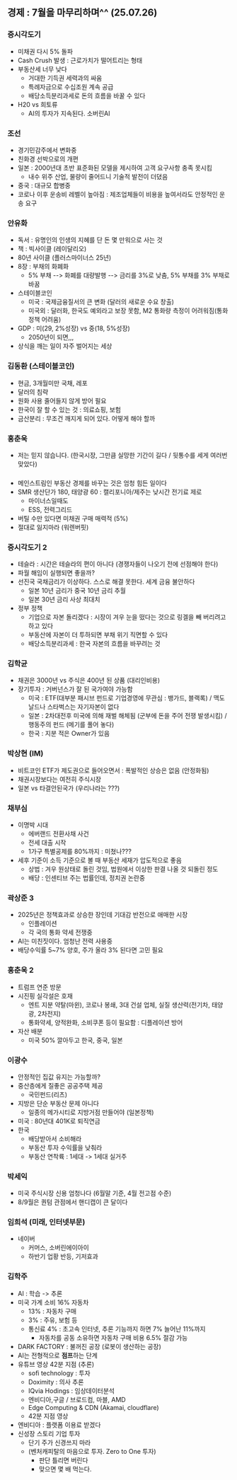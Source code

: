 ## 경제 : 7월을 마무리하며^^ (25.07.26)

### 증시각도기
- 미채권 다시 5% 돌파
- Cash Crush 발생 : 근로가치가 떨어트리는 형태
- 부동산세 너무 낮다 
  - 거대한 기득권 세력과의 싸움
  - 특례자금으로 수십조원 계속 공급
  - 배당소득분리과세로 돈의 흐름을 바꿀 수 있다
- H20 vs 희토류
  - AI의 투자가 지속된다. 소버린AI

### 조선
- 경기민감주에서 변화중
- 친화경 선박으로의 개편
- 일본 : 2000년대 초반 표준화된 모델을 제시하여 고객 요구사항 충족 못시킴
  - 내수 위주 산업, 물량이 줄어드니 기술적 발전이 더뎠음
- 중국 : 대규모 합병중
- 코로나 이후 운송비 레벨이 높아짐 : 제조업체들이 비용을 높여서라도 안정적인 운송 요구

### 안유화
- 독서 : 유명인의 인생의 지혜를 단 돈 몇 만워으로 사는 것
- 책 : 빅사이클 (레이달리오)
- 80년 사이클 (플러스마이너스 25년)
- 8장 : 부채의 화폐화
  - 5% 부채 --> 화폐를 대량발행 --> 금리를 3%로 낮춤, 5% 부채를 3% 부채로 바꿈
- 스테이블코인
  - 미국 : 국제금융질서의 큰 변화 (달러의 새로운 수요 창출)
  - 미국외 : 달러화, 한국도 예외라고 보장 못함, M2 통화량 측정이 어려워짐(통화정책 어려움)
- GDP : 미(29, 2%성장) vs 중(18, 5%성장) 
  - 2050년이 되면,,,
- 상식을 깨는 일이 자주 벌어지는 세상

### 김동환 (스테이블코인)
- 현금, 3개월미만 국채, 레포
- 달러의 침략
- 원화 사용 줄어들지 않게 방어 필요
- 한국이 잘 할 수 있는 것 : 의료쇼핑, 보험
- 금산분리 : 무조건 깨지게 되어 있다. 어떻게 해야 할까

### 홍춘욱
- 저는 믿지 않습니다. (한국시장, 그만큼 실망한 기간이 길다 / 뒷통수를 세게 여러번 맞았다)

###
- 메인스트림인 부동산 경제를 바꾸는 것은 엄청 힘든 일이다
- SMR 생산단가 180, 태양광 60 : 캘리포니아/제주는 낮시간 전기료 제로
  - 마이너스일때도
  - ESS, 전력그리드
- 버틸 수만 있다면 미채권 구매 매력적 (5%)
- 절대로 잃지마라 (워렌버핏)

### 증시각도기 2
- 테슬라 : 시간은 테슬라의 편이 아니다 (경쟁자들이 나오기 전에 선점해야 한다)
- 파월 해임이 실행되면 좋을까?
- 선진국 국채금리가 이상하다. 스스로 해결 못한다. 세계 금융 불안하다
  - 일본 10년 금리가 중국 10년 금리 추월
  - 일본 30년 금리 사상 최대치
- 정부 정책
  - 기업으로 자본 돌리겠다 : 시장이 겨우 눈을 떴다는 것으로 링겔을 빼 버리려고 하고 있다
  - 부동산에 자본이 더 투하되면 부채 위기 직면할 수 있다
  - 배당소득분리과세 : 한국 자본의 흐름을 바꾸려는 것

### 김학균
- 채권은 3000년 vs 주식은 400년 된 상품 (대리인비용)
- 장기투자 : 거버넌스가 잘 된 국가여야 가능함
  - 미국 : ETF(대부분 패시브 펀드로 기업경영에 무관심 : 뱅가드, 블랙록) / 맥도날드나 스타벅스는 자기자본이 없다
  - 일본 : 2차대전후 미국에 의해 재벌 해체됨 (군부에 돈을 주어 전쟁 발생시킴) / 행동주의 펀드 (메기를 풀어 놓다)
  - 한국 : 지분 적은 Owner가 있음

### 박상현 (IM)
- 비트코인 ETF가 제도권으로 들어오면서 : 폭발적인 상승은 없음 (안정화됨)
- 채권시장보다는 여전히 주식시장
- 일본 vs 타결안된국가 (우리나라는 ???)

### 채부심
- 이명박 시대 
  - 에버랜드 전환사채 사건
  - 전세 대출 시작
  - 1가구 특별공제를 80%까지 : 미쳤나???
- 세후 기준이 소득 기준으로 볼 때 부동산 세재가 압도적으로 좋음
  - 상법 : 겨우 원상태로 돌린 것임, 법원에서 이상한 판결 나올 것 되돌린 정도
  - 배당 : 인센티브 주는 법률인데, 정치권 논란중

### 곽상준 3
- 2025년은 정책효과로 상승한 장인데 기대감 반전으로 애매한 시장
  - 인플레이션
  - 각 국의 통화 약세 전쟁중
- AI는 미친짓이다. 엄청난 전력 사용중
- 배당수익률 5~7% 양호, 주가 올라 3% 된다면 고민 필요

### 홍춘욱 2
- 트럼프 연준 방문
- 시진핑 실각설은 호재
  - 엔트 지분 약탈(마윈), 코로나 봉쇄, 3대 건설 업체, 실질 생산력(전기차, 태양광, 2차전지)
  - 통화약세, 양적완화, 소비쿠폰 등이 필요함 : 디플레이션 방어
- 자산 배분
  - 미국 50% 깔아두고 한국, 중국, 일본
  
### 이광수
- 안정적인 집값 유지는 가능할까?
- 중산층에게 질좋은 공공주택 제공
  - 국민펀드(리츠)
- 지방은 단순 부동산 문제 아니다
  - 일종의 메가시티로 지방거점 만들어야 (일본정책)
- 미국 : 80년대 401K로 퇴직연금
- 한국
  - 배당받아서 소비해라
  - 부동산 투자 수익률을 낮춰라
  - 부동산 연착륙 : 1세대 -> 1세대 실거주

### 박세익
- 미국 주식시장 신용 엄청나다 (6월말 기준, 4월 전고점 수준)
- 8/9월은 퀀텀 관점에서 핸디캡이 큰 달이다

### 임희석 (미래, 인터넷부문)
- 네이버 
  - 커머스, 소버린에이아이
  - 하반기 업황 반등, 기저효과

### 김학주
- AI : 학습 -> 추론
- 미국 가계 소비 16% 자동차
  - 13% : 자동차 구매
  - 3% : 주유, 보험 등
  - 통신료 4% : 초고속 인터넷, 추론 기능까지 하면 7% 늘어난 11%까지 
    - 자동차를 공동 소유하면 자동차 구매 비용 6.5% 절감 가능
- DARK FACTORY : 불꺼진 공장 (로봇이 생산하는 공장)
- AI는 전형적으로 **점프**하는 단계
- 유튜브 영상 42분 지점 (추론)
  - sofi technology : 투자
  - Doximity : 의사 추론
  - IQvia Hodings : 임상데이터분석
  - 엔비디아,구글 / 브로드컴, 마블, AMD
  - Edge Computing & CDN (Akamai, cloudflare)
  - 42분 지점 영상
- 엔비디아 : 플랫폼 이용료 받겠다
- 신성장 스토리 기업 투자
  - 단기 주가 신경쓰지 마라
  - (벤처캐피탈의 마음으로 투자. Zero to One 투자)
    - 판단 틀리면 버린다
    - 맞으면 몇 배 먹는다.
